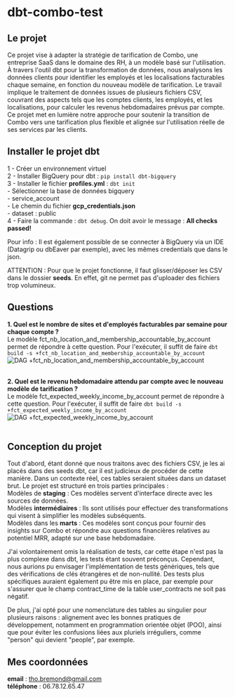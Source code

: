 # dbt-combo-test


## Le projet
Ce projet vise à adapter la stratégie de tarification de Combo, une entreprise SaaS dans le domaine des RH, à un modèle basé sur l'utilisation. À travers l'outil dbt pour la transformation de données, nous analysons les données clients pour identifier les employés et les localisations facturables chaque semaine, en fonction du nouveau modèle de tarification. Le travail implique le traitement de données issues de plusieurs fichiers CSV, couvrant des aspects tels que les comptes clients, les employés, et les localisations, pour calculer les revenus hebdomadaires prévus par compte. Ce projet met en lumière notre approche pour soutenir la transition de Combo vers une tarification plus flexible et alignée sur l'utilisation réelle de ses services par les clients.


## Installer le projet dbt
1 - Créer un environnement virtuel<br>
2 - Installer BigQuery pour dbt : `pip install dbt-bigquery`<br>
3 - Installer le fichier **profiles.yml** : `dbt init`<br>
    - Sélectionner la base de données bigquery<br>
    - service_account<br>
    - Le chemin du fichier **gcp_credentials.json**<br>
    - dataset : public<br>
4 - Faire la commande : `dbt debug`. On doit avoir le message : **All checks passed!**<br>

Pour info : Il est également possible de se connecter à BigQuery via un IDE (Datagrip ou dbEaver par exemple), avec les mêmes credentials que dans le json.<br>

ATTENTION : Pour que le projet fonctionne, il faut glisser/déposer les CSV dans le dossier **seeds**. En effet, git ne permet pas d'uploader des fichiers trop volumineux.<br>


## Questions

**1. Quel est le nombre de sites et d'employés facturables par semaine pour chaque compte ?**<br>
Le modèle fct_nb_location_and_membership_accountable_by_account permet de répondre à cette question. 
Pour l'exécuter, il suffit de faire `dbt build -s +fct_nb_location_and_membership_accountable_by_account`<br>
![DAG +fct_nb_location_and_membership_accountable_by_account](https://github.com/tho-bre/dbt-combo-test/assets/130186547/8404d240-4ac7-4099-82eb-4176e23cf489)<br><br>

**2. Quel est le revenu hebdomadaire attendu par compte avec le nouveau modèle de tarification ?**<br>
Le modèle fct_expected_weekly_income_by_account permet de répondre à cette question. 
Pour l'exécuter, il suffit de faire `dbt build -s +fct_expected_weekly_income_by_account`<br>
![DAG +fct_expected_weekly_income_by_account](https://github.com/tho-bre/dbt-combo-test/assets/130186547/4c7f6327-03f0-4147-9ee3-d4c3098e624b)<br><br>


## Conception du projet 

Tout d'abord, étant donné que nous traitons avec des fichiers CSV, je les ai placés dans des seeds dbt, car il est judicieux de procéder de cette manière. Dans un contexte réel, ces tables seraient situées dans un dataset brut. Le projet est structuré en trois parties principales :<br>
Modèles de **staging** : Ces modèles servent d'interface directe avec les sources de données.<br>
Modèles **intermédiaires** : Ils sont utilisés pour effectuer des transformations qui visent à simplifier les modèles subséquents.<br>
Modèles dans les **marts** : Ces modèles sont conçus pour fournir des insights sur Combo et répondre aux questions financières relatives au potentiel MRR, adapté sur une base hebdomadaire.<br>

J'ai volontairement omis la réalisation de tests, car cette étape n'est pas la plus complexe dans dbt, les tests étant souvent préconçus. Cependant, nous aurions pu envisager l'implémentation de tests génériques, tels que des vérifications de clés étrangères et de non-nullité. Des tests plus spécifiques auraient également pu être mis en place, par exemple pour s'assurer que le champ contract_time de la table user_contracts ne soit pas négatif.

De plus, j'ai opté pour une nomenclature des tables au singulier pour plusieurs raisons : alignement avec les bonnes pratiques de développement, notamment en programmation orientée objet (POO), ainsi que pour éviter les confusions liées aux pluriels irréguliers, comme "person" qui devient "people", par exemple.


## Mes coordonnées
**email** : tho.bremond@gmail.com<br>
**téléphone** : 06.78.12.65.47<br>